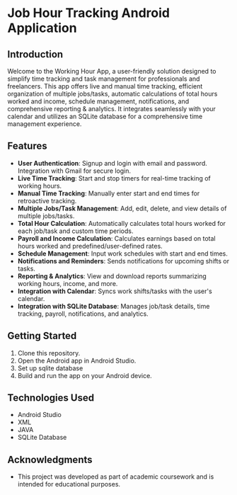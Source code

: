 # Job Hour Tracking Android Application
## Introduction

Welcome to the Working Hour App, a user-friendly solution designed to simplify time tracking and task management for professionals and freelancers. This app offers live and manual time tracking, efficient organization of multiple jobs/tasks, automatic calculations of total hours worked and income, schedule management, notifications, and comprehensive reporting & analytics. It integrates seamlessly with your calendar and utilizes an SQLite database for a comprehensive time management experience.

## Features

- **User Authentication**: Signup and login with email and password. Integration with Gmail for secure login.
- **Live Time Tracking**: Start and stop timers for real-time tracking of working hours.
- **Manual Time Tracking**: Manually enter start and end times for retroactive tracking.
- **Multiple Jobs/Task Management**: Add, edit, delete, and view details of multiple jobs/tasks.
- **Total Hour Calculation**: Automatically calculates total hours worked for each job/task and custom time periods.
- **Payroll and Income Calculation**: Calculates earnings based on total hours worked and predefined/user-defined rates.
- **Schedule Management**: Input work schedules with start and end times.
- **Notifications and Reminders**: Sends notifications for upcoming shifts or tasks.
- **Reporting & Analytics**: View and download reports summarizing working hours, income, and more.
- **Integration with Calendar**: Syncs work shifts/tasks with the user's calendar.
- **Integration with SQLite Database**: Manages job/task details, time tracking, payroll, notifications, and analytics.

## Getting Started

1. Clone this repository.
2. Open the Android app in Android Studio.
3. Set up sqlite database
4. Build and run the app on your Android device.

## Technologies Used
 - Android Studio
 - XML
 - JAVA
 - SQLite Database

## Acknowledgments
- This project was developed as part of academic coursework and is intended for educational purposes.
